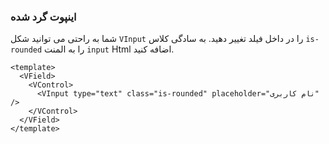 ### اینپوت گرد شده

شما به راحتی می توانید شکل `VInput` را در داخل فیلد تغییر دهید.
به سادگی کلاس `is-rounded` را به المنت `input` Html اضافه کنید.

<!--code-->

```vue
<template>
  <VField>
    <VControl>
      <VInput type="text" class="is-rounded" placeholder="نام کاربری" />
    </VControl>
  </VField>
</template>
```

<!--/code-->

<!--example-->

<VField>
  <VControl>
    <VInput
      type="text"
      class="is-rounded"
      placeholder="نام کاربری"
    />
  </VControl>
</VField>

<!--/example-->
